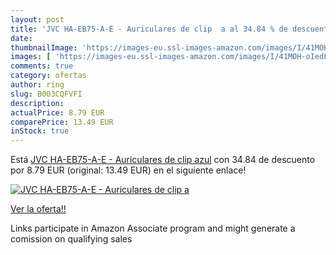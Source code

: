 ```yaml
---
layout: post
title: 'JVC HA-EB75-A-E - Auriculares de clip  a al 34.84 % de descuento'
date: 
thumbnailImage: 'https://images-eu.ssl-images-amazon.com/images/I/41MOH-oIedL._SL200_.jpg'
images: [ 'https://images-eu.ssl-images-amazon.com/images/I/41MOH-oIedL._SL200_.jpg' ]
comments: true
category: ofertas
author: ring
slug: B003CQFVFI
description:
actualPrice: 8.79 EUR
comparePrice: 13.49 EUR
inStock: true
---
```


Está [JVC HA-EB75-A-E - Auriculares de clip  azul](https://www.amazon.es/dp/B003CQFVFI/?tag=tolees-21) con 34.84 de descuento por 8.79 EUR (original: 13.49 EUR) en el siguiente enlace!

[![JVC HA-EB75-A-E - Auriculares de clip  a](https://images-eu.ssl-images-amazon.com/images/I/41MOH-oIedL._SL200_.jpg)](https://www.amazon.es/dp/B003CQFVFI/?tag=tolees-21)

[Ver la oferta!!](https://www.amazon.es/dp/B003CQFVFI/?tag=tolees-21)

Links participate in Amazon Associate program and might generate a comission on qualifying sales


